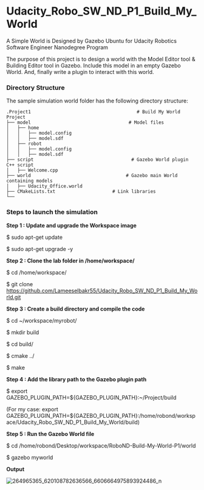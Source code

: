 # Udacity_Robo_SW_ND_P1_Build_My_World
A Simple World is Designed by Gazebo Ubuntu for Udacity Robotics Software Engineer Nanodegree Program 

The purpose of this project is to design a world with the Model Editor tool & Building Editor tool in Gazebo. Include this model in an empty Gazebo World. And, finally write a plugin to interact with this world.

### Directory Structure
The sample simulation world folder has the following directory structure:

    .Project1                                       # Build My World Project 
    ├── model                                    # Model files 
    │   ├── home
    │   │   ├── model.config
    │   │   ├── model.sdf
    │   ├── robot
    │   │   ├── model.config
    │   │   ├── model.sdf
    ├── script                                    # Gazebo World plugin C++ script      
    │   ├── Welcome.cpp
    ├── world                                   # Gazebo main World containing models 
    │   ├── Udacity_Office.world
    ├── CMakeLists.txt                     # Link libraries 
    └──                              


### Steps to launch the simulation


**Step 1 : Update and upgrade the Workspace image**	 

$ sudo apt-get update

$ sudo apt-get upgrade -y


**Step 2 : Clone the lab folder in /home/workspace/**

$ cd /home/workspace/

$ git clone https://github.com/Lameeselbakr55/Udacity_Robo_SW_ND_P1_Build_My_World.git

**Step 3 : Create a build directory and compile the code** 

$ cd ~/workspace/myrobot/

$ mkdir build

$ cd build/

$ cmake ../

$ make

**Step 4 : Add the library path to the Gazebo plugin path** 

$ export GAZEBO_PLUGIN_PATH=${GAZEBO_PLUGIN_PATH}:~/Project/build

(For my case: export GAZEBO_PLUGIN_PATH=${GAZEBO_PLUGIN_PATH}:/home/robond/workspace/Udacity_Robo_SW_ND_P1_Build_My_World/build)

**Step 5 : Run the Gazebo World file**

$ cd /home/robond/Desktop/workspace/RoboND-Build-My-World-P1/world

$ gazebo myworld

**Output**
 
![264965365_620108782636566_6606664975893924486_n](https://user-images.githubusercontent.com/98288035/150702474-7a2522b3-92ab-4ec4-81e6-dc41c0069cc4.jpg)

